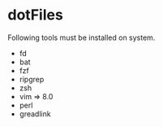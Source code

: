 # dotFiles
Following tools must be installed on system.

* fd
* bat
* fzf
* ripgrep
* zsh
* vim => 8.0
* perl
* greadlink
